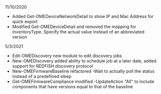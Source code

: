 11/10/2020
* Added Get-OMEDeviceNetworkDetail to show IP and Mac Address for quick export
* Modified Get-OMEDeviceDetail and removed the mapping for InventoryType. Specify the actual value instead of an abbreviated version

5/3/2021
* Edit-OMEDiscovery new module to edit discovery jobs
* New-OMEDiscovery added ability to schedule job at a later date, added support for REDFISH discovery protocol
* New-OMEFirmwareBaseline refactored -Wait to actually poll the status instead of a predefined sleep
* Get-OMEFirmwareCompliance modified -UpdateAction "All" to include components that have versions equal to that of the baseline